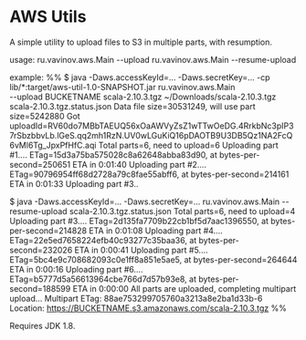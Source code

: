 AWS Utils
=========

A simple utility to upload files to S3 in multiple parts, with resumption.

usage:
    ru.vavinov.aws.Main --upload <bucket> <key> <data-file> <status-file>
    ru.vavinov.aws.Main --resume-upload <status-file>

example:
%%
$ java -Daws.accessKeyId=... -Daws.secretKey=... -cp lib/\*:target/aws-util-1.0-SNAPSHOT.jar ru.vavinov.aws.Main \
    --upload BUCKETNAME scala-2.10.3.tgz ~/Downloads/scala-2.10.3.tgz scala-2.10.3.tgz.status.json
Data file size=30531249, will use part size=5242880
Got uploadId=RV60do7MBbTAEUQ56xOaAWVyZsZ1wTTwOeDG.4RrkbNc3pIP37rSbzbbvLb.lGeS.qq2mh1RzN.UV0wLGuKiQ16pDAOTB9U3DB5Qz1NA2FcQ6vMl6Tg_JpxPfHfC.aqi
Total parts=6, need to upload=6
Uploading part #1.... ETag=15d3a75ba575028c8a62648abba83d90, at bytes-per-second=250651 ETA in 0:01:40
Uploading part #2.... ETag=90796954ff68d2728a79c8fae55abff6, at bytes-per-second=214161 ETA in 0:01:33
Uploading part #3..

$ java -Daws.accessKeyId=... -Daws.secretKey=... ru.vavinov.aws.Main --resume-upload scala-2.10.3.tgz.status.json
Total parts=6, need to upload=4
Uploading part #3.... ETag=2d135fa7709b22cb1bf5d7aac1396550, at bytes-per-second=214828 ETA in 0:01:08
Uploading part #4.... ETag=22e5ed7658224efb40c93277c35baa36, at bytes-per-second=232026 ETA in 0:00:41
Uploading part #5.... ETag=5bc4e9c708682093c0e1ff8a851e5ae5, at bytes-per-second=264644 ETA in 0:00:16
Uploading part #6.... ETag=b5777d5a56613964cbe766d7d57b93e8, at bytes-per-second=188599 ETA in 0:00:00
All parts are uploaded, completing multipart upload...
Multipart ETag: 88ae753299705760a3213a8e2ba1d33b-6
Location: https://BUCKETNAME.s3.amazonaws.com/scala-2.10.3.tgz
%%

Requires JDK 1.8.
